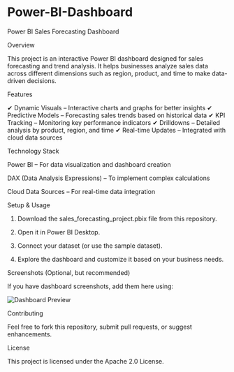 # Power-BI-Dashboard
Power BI Sales Forecasting Dashboard

Overview

This project is an interactive Power BI dashboard designed for sales forecasting and trend analysis. It helps businesses analyze sales data across different dimensions such as region, product, and time to make data-driven decisions.

Features

✔ Dynamic Visuals – Interactive charts and graphs for better insights
✔ Predictive Models – Forecasting sales trends based on historical data
✔ KPI Tracking – Monitoring key performance indicators
✔ Drilldowns – Detailed analysis by product, region, and time
✔ Real-time Updates – Integrated with cloud data sources

Technology Stack

Power BI – For data visualization and dashboard creation

DAX (Data Analysis Expressions) – To implement complex calculations

Cloud Data Sources – For real-time data integration


Setup & Usage

1. Download the sales_forecasting_project.pbix file from this repository.


2. Open it in Power BI Desktop.

 
 3. Connect your dataset (or use the sample dataset).


4. Explore the dashboard and customize it based on your business needs.



Screenshots (Optional, but recommended)

If you have dashboard screenshots, add them here using:

![Dashboard Preview](link-to-image)

Contributing

Feel free to fork this repository, submit pull requests, or suggest enhancements.

License

This project is licensed under the Apache 2.0 License.
